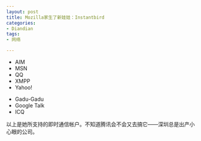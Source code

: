 ```yaml
---
layout: post
title: Mozilla家生了新娃娃：Instantbird
categories:
- Diandian
tags:
- 网络

---
```

<ul>
 <li>AIM</li>
 <li>MSN</li>
 <li>QQ</li>
 <li>XMPP</li>
 <li>Yahoo!</li>
</ul>
<ul>
 <li>Gadu-Gadu</li>
 <li>Google Talk</li>
 <li>ICQ</li>
</ul> 以上是她所支持的即时通信帐户。不知道腾讯会不会又去搞它——深圳总是出产小心眼的公司。